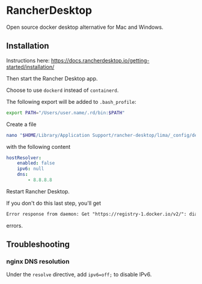 # RancherDesktop

Open source docker desktop alternative for Mac and Windows.

## Installation

Instructions here: https://docs.rancherdesktop.io/getting-started/installation/

Then start the Rancher Desktop app.

Choose to use `dockerd` instead of `containerd`.

The following export will be added to `.bash_profile`:

```sh
export PATH="/Users/user.name/.rd/bin:$PATH"
```

Create a file

```sh
nano "$HOME/Library/Application Support/rancher-desktop/lima/_config/default.yaml"
```

with the following content

```yaml
hostResolver:
    enabled: false
    ipv6: null
    dns:
        - 8.8.8.8
```

Restart Rancher Desktop.

If you don't do this last step, you'll get

```txt
Error response from daemon: Get "https://registry-1.docker.io/v2/": dial tcp: lookup registry-1.docker.io i/o timeout
```

errors.

## Troubleshooting

### nginx DNS resolution

Under the `resolve` directive, add `ipv6=off;` to disable IPv6.
